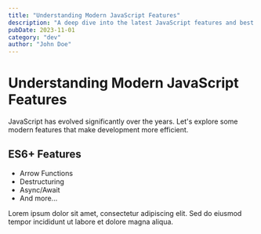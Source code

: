 ```yaml
---
title: "Understanding Modern JavaScript Features"
description: "A deep dive into the latest JavaScript features and best practices"
pubDate: 2023-11-01
category: "dev"
author: "John Doe"
---
```


# Understanding Modern JavaScript Features

JavaScript has evolved significantly over the years. Let's explore some modern features that make development more efficient.

## ES6+ Features

- Arrow Functions
- Destructuring
- Async/Await
- And more...

Lorem ipsum dolor sit amet, consectetur adipiscing elit. Sed do eiusmod tempor incididunt ut labore et dolore magna aliqua.
